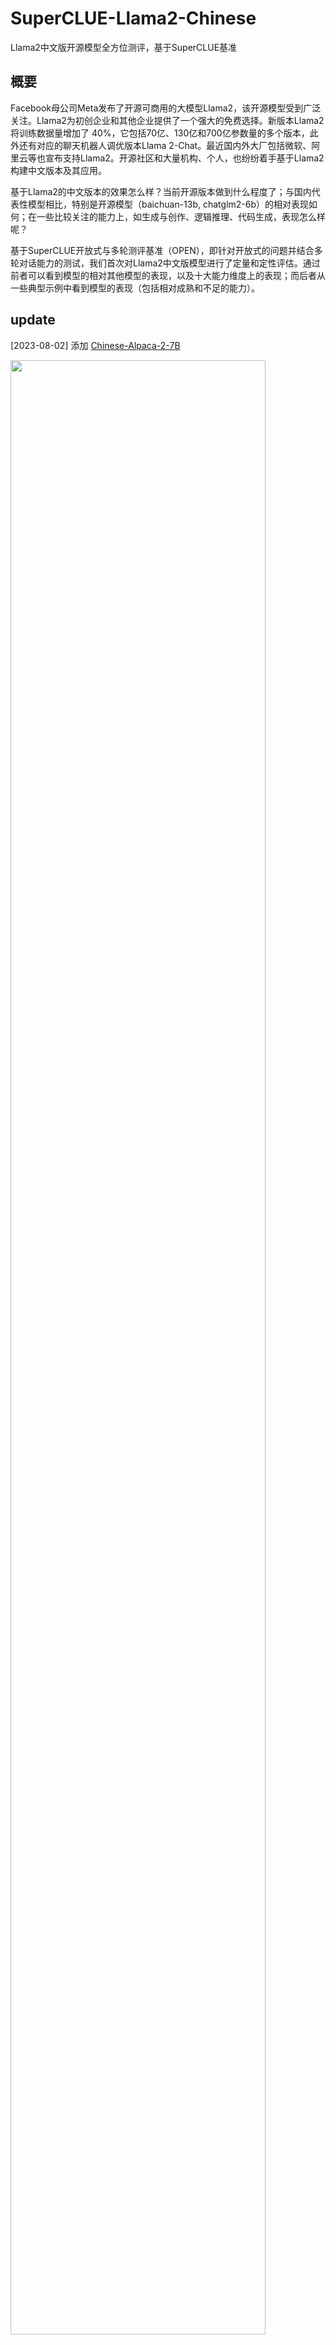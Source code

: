 # SuperCLUE-Llama2-Chinese
Llama2中文版开源模型全方位测评，基于SuperCLUE基准



## 概要
Facebook母公司Meta发布了开源可商用的大模型Llama2，该开源模型受到广泛关注。Llama2为初创企业和其他企业提供了一个强大的免费选择。新版本Llama2将训练数据量增加了 40%，它包括70亿、130亿和700亿参数量的多个版本，此外还有对应的聊天机器人调优版本Llama 2-Chat。最近国内外大厂包括微软、阿里云等也宣布支持Llama2。开源社区和大量机构、个人，也纷纷着手基于Llama2构建中文版本及其应用。

基于Llama2的中文版本的效果怎么样？当前开源版本做到什么程度了；与国内代表性模型相比，特别是开源模型（baichuan-13b, chatglm2-6b）的相对表现如何；在一些比较关注的能力上，如生成与创作、逻辑推理、代码生成，表现怎么样呢？

基于SuperCLUE开放式与多轮测评基准（OPEN），即针对开放式的问题并结合多轮对话能力的测试，我们首次对Llama2中文版模型进行了定量和定性评估。通过前者可以看到模型的相对其他模型的表现，以及十大能力维度上的表现；而后者从一些典型示例中看到模型的表现（包括相对成熟和不足的能力）。

## update
[2023-08-02] 添加  <a href='https://huggingface.co/ziqingyang/chinese-alpaca-2-7b'>Chinese-Alpaca-2-7B</a>

<img src="https://github.com/CLUEbenchmark/Llama2-Chinese/blob/main/resources/img/llama2_chinese_v3.jpg"  width="90%" height="90%"></img>


## SuperCLUE开放式多轮测评-Llama2中文开源模型排行榜
| 排名 | 模型                                                                                                   | 机构                             | OPEN分数 | 描述                                                                                           |
|:---|:-----------------------------------------------------------------------------------------------------|:-------------------------------|:-------|:---------------------------------------------------------------------------------------------|  
| -  | <a href='www.openai.com'>GPT-4</a>                                                                   | OpenAI                         | 94.64  | OpenAI发布的公认最强模型                                                                              |
| -  | <a href='https://www.anthropic.com/index/introducing-claude'>Claude-instant-v1</a>                   | Authropic                      | 69.51  | OpenAI竞品的基础版本                                                                                |
| -  | <a href='https://huggingface.co/baichuan-inc/Baichuan-13B-Chat'>Baichuan-13B-chat</a>                | 百川智能                           | 65.28  | 继7B之后的更大持续的模型,在高质量的语料上训练了 1.4 万亿 tokens,使用 ALiBi 位置编码,上下文窗口长度为 4096                          |
| -  | <a href='https://huggingface.co/THUDM/chatglm2-6b'>ChatGLM2-6B</a>                                   | 清华&智谱AI                        | 36.50  | 第二代版本, 1.4T 中英标识符的预训练与人类偏好对齐训练, 结合FlashAttention 在8K上训练,更高效的推理                               |
| 1  | <a href='https://huggingface.co/OpenBuddy/openbuddy-llama2-13b-v8.1-fp16'>openbuddy-llama2-13b</a>   | OpenBuddy                      | 35.12  | 多语言对话型人工智能,支持中文、英文、日文、韩文、法文、德文以及更多语言;增强词汇量和对常见CJK字符的支持。                                      |
| 2  | <a href='https://huggingface.co/meta-llama/Llama-2-13b-chat-hf'>Llama-2-13B-chat</a>                 | Meta                           | 27.05  | Meta发布的原版Llama-2,主要支持英文,中文支持较弱                                                               |  
| 3  | <a href='https://huggingface.co/FlagAlpha/Llama2-Chinese-13b-Chat'>Llama2-Chinese-13b-Chat</a>       | Llama2中文社区(FlagAlpha)          | 26.51  | 采用中文指令集,对Llama-2进行LoRA微调,使其具备较强的中文对话能力。                                                      |
| 4  | <a href='https://huggingface.co/ziqingyang/chinese-alpaca-2-7b'>Chinese-Alpaca-2-7B</a>              | ymcui                        | 14.43  | 扩充并优化了中文词表，使用了大规模中文数据进行增量预训练(120G)，基于FlashAttention-2的高效注意力训练,相关模型支持4K上下文并可通过NTK方法最高扩展至18K+。 |
| 5  | <a href='https://huggingface.co/YeungNLP/firefly-llama2-13b'>firefly_llama2_13b</a>                  | YeungNLP                       | 12.54  | 采用百万指令数据,对Llama-2进行QLoRA微调                                                                   |
| 6  | <a href='https://huggingface.co/FlagAlpha/Llama2-Chinese-7b-Chat'>Llama2-Chinese-7b-Chat</a>         | Llama2中文社区(FlagAlpha)          | 12.50  | 采用中文指令集,对Llama-2进行LoRA微调,使其具备较强的中文对话能力。                                                      |
| 7  | <a href='https://huggingface.co/wenge-research/yayi-13b-llama2'>yayi-13b-llama2</a>                  | 中科闻歌(wenge-research,中科院自动化所孵化) | 8.78   | 在百万级人工构造的高质量领域数据上进行指令微调得到,训练数据覆盖媒体宣传、舆情分析、公共安全、金融风控、城市治理等五大领域,上百种自然语言指令任务。                   |


计算方法：
针对一个特定的开放式问题，利用超级模型作为评判官，计算被评估的模型相对于基线模型（如gpt-3.5）的胜、平局或失败的个数；
胜和率，是模型的胜率加上平局率之和，即(win+tie)/(win+tie+loss)*100。win，即胜，tie即平，loss即负。

## SuperCLUE开放式多轮测评-十大能力，以Llama2中文版为例
| 排名 | 模型                        | 胜和率   | 语义理解与抽取 | 闲聊    | 上下文对话 | 角色扮演   | 知识与百科 | 生成与创作  | 代码    | 逻辑与推理  | 计算     | 安全    |
|:---|:--------------------------|:------|:--------|:------|:------|:-------|:------|:-------|:------|:-------|:-------|:------|
| -  | gpt-4                     | 94.64 | 80.00   | 97.30 | 93.18 | 100.00 | 87.76 | 100.00 | 97.92 | 100.00 | 100.00 | 95.12 |
| -  | Baichuan-13B-Chat         | 65.28 | 45.00   | 88.33 | 78.33 | 91.67  | 55.00 | 91.67  | 25.00 | 50.88  | 35.71  | 81.67 | 
| -  | ChatGLM2-6B               | 36.50 | 33.33   | 38.33 | 36.67 | 41.67  | 20.00 | 40.00  | 21.67 | 55.00  | 45.00  | 33.33 |
| 1  | openbuddy_llama2_13b      | 35.12 | 33.33   | 40.00 | 23.33 | 20.00  | 23.33 | 46.67  | 33.33 | 58.62  | 50.00  | 23.33 |
| 2  | Llama-2-13B-chat          | 27.05 | 43.33   | 35.00 | 27.12 | 11.67  | 15.00 | 46.67  | 6.67  | 35.00  | 26.67  | 23.33 |
| 3  | FlagAlpha-Llama2-13b-Chat | 26.51 | 33.33   | 36.67 | 36.67 | 24.14  | 10.00 | 50.00  | 6.67  | 41.38  | 13.33  | 13.33 |
 | 4  |    Chinese-Alpaca-2-7B	       | 14.43  | 20.00   | 6.67  | 20.00 | 10.34  | 6.67  | 3.33   | 10.00 | 37.93  | 30.00  | 0.00  |
| 5  | firefly_llama2_13b        | 12.54 | 16.67   | 6.90  | 3.57  | 3.33   | 0.00  | 6.67   | 16.67 | 46.67  | 24.14  | 0.00  |
| 6  | FlagAlpha-Llama2-7b-Chat  | 12.50 | 17.24   | 20.69 | 16.67 | 3.33   | 6.67  | 13.33  | 3.33  | 26.67  | 10.00  | 7.14  |
| 7  | yayi_13b_llama2           | 8.78  | 16.67   | 0.00  | 10.00 | 3.33   | 3.45  | 3.33   | 10.34 | 20.00  | 20.00  | 0.00  |
  
    胜和率，是模型的胜率加上平局率之和，即(win+tie)/(win+tie+loss)*100。win，即胜，tie即平，loss即负。

在SuperCLUE开放式多轮测评-十大能力成绩评估中，我们发现Llama2中文模型在多数任务上效果总体效果还比较一般，多数能力的平均分离及格线都有比较大的差距。

## 定性分析
### 1）基础能力的例子
#### 生成与创作
  生成与创作，比如给定一个话题、一个写作任务来创作一段文字对于LLMs而言是相对比较容易的任务。
  我们发现作为中文llama-2微调模型中的佼佼者， OpenBuddy生成的内容在结构性、丰富度上距离百川13b仍有不小的差距，并且openbuddy的形容过于宽泛而缺少具体例子，
  有些词汇使用的也不太合适，比如用敏锐描述幽默感便有些不恰当。
<img src="https://github.com/CLUEbenchmark/Llama2-Chinese/blob/main/resources/img/llama2_1.png"  width="90%" height="90%"></img>


#### 语义理解与抽取
  openbuddy能精确地理解用户的意图完成任务，但是从返回的内容本身以及格式上来说openbuddy输出的内容不如百川的好。<br/>

<img src="https://github.com/CLUEbenchmark/Llama2-Chinese/blob/main/resources/img/llama2_2.png"  width="90%" height="90%"></img>

### 2）上下文能力的例子
  在两轮对话的测试中，两个模型都能正确的完成任务。
  在我们给出的示例中，openbuddy在第一轮的回答中给出的建议不如百川13b给出的建议充分，但两者的回答结构都非常优秀，让用户能有不错的体验。在第二轮对话中，虽然openbuddy修改了自己的回答，但是相比百川，其修改的幅度较小，很大比例是照搬上一轮的回答。
<img src="https://github.com/CLUEbenchmark/Llama2-Chinese/blob/main/resources/img/llama2_3.png"  width="90%" height="90%"></img>

<img src="https://github.com/CLUEbenchmark/Llama2-Chinese/blob/main/resources/img/llama2_4.png"  width="90%" height="90%"></img>

### 3）复杂任务（逻辑推理、代码生成、思维链路等）的例子
#### 代码生成
  代码，属于百川和openbuddy都不擅长的领域。和我们在百川测评推文中提到的一样，在我们给出的示例中，百川虽然能完成任务，但是给出的代码完全没考虑到非整数元素不需要逆转。  至于openbuddy，其虽然理解了用户仅将整数逆转的需求，但是给出的代码仅仅是把原列表中的整数按顺序放入新列表返回，并且给出的示例也和其给出的代码的实际效果不一致。
<img src="https://github.com/CLUEbenchmark/Llama2-Chinese/blob/main/resources/img/llama2_5.png"  width="90%" height="90%"></img>

  回顾我们上一篇的推文，可以发现Llama-2-13B-chat本身也会出现给出的代码与给出的代码用例不一致的情况。
<img src="https://github.com/CLUEbenchmark/Llama2-Chinese/blob/main/resources/img/llama2_6.png"  width="90%" height="90%"></img>

#### 逻辑推理
  逻辑推理，同样属于百川和openbuddy都不擅长的领域。两者对问题的回答都是错误的。其中openbuddy的回答更显混乱一些，不仅没能正确理解问题，而且出现了许多非常初等的计算错误，比如4-2-4=0这种错误回答。两个模型都在回答时搞错了卡牌的总数，而我们在问题中是明确指出总共有十张卡牌的。
正确答案是4张绿色背景卡牌
<img src="https://github.com/CLUEbenchmark/Llama2-Chinese/blob/main/resources/img/llama2_7.png"  width="90%" height="90%"></img>

  回顾Llama-2-13B-chat可以看到，Llama-2-13B-chat同样无法给出正确答案。
<img src="https://github.com/CLUEbenchmark/Llama2-Chinese/blob/main/resources/img/llama2_8.png"  width="90%" height="90%"></img>


## 当前Llama2开源中文版如何实现的？
1. 指令微调：根据已经开源的版本看，目前主要是基于Llama2进行指令微调。
2. 高效微调：目前普遍采用高效微调技术（如LoRA/QLoRA） 来微调大模型（如FlagAlpha, firefly_llama2_13b等）。
   这类技术上具备在单张GPU上微调大型语言模型的能力。LoRa为LLM的每一层添加了少量的可训练参数（适配器），并冻结了所有原始参数。
   这样对于微调，只需要更新适配器权重，这可以显著减少内存占用；QLoRA通过更高的量化（4-bit）和更多的可微调参数等进行改进。
3. 中文词汇表：部分模型（如openbuddy-llama2-13b）改进或扩充词汇表，实现中文上更好的支持。
4. 微调数据：使用百万微调数据进行微调，开源或构造特定领域数据（yayi）

## 初步结论
1. 整体质量：基于SuperCLUE的OPEN基准，当前处于Llama2中文版的初级阶段，总体上模型质量参差不齐。
   在本次评估的5个模型中，在OPEN基准上有3个模型效果远远小于Llama2原版的效果（10多分 vs 27分）
2. 存在不错模型：有部分模型取得不错的效果（如OpenBuddy），效果与ChatGLM2-6B接近（35.12 VS 36.50）；但与Baichuan-13B-Chat相比还有明显差距（35.12 VS 65.18）
3. 与先进模型差距大：开源Llama2中文模型中，OpenBuddy与GPT3.5对战的胜率最高，但仅为12%，要达到接近GPT3.5的效果（胜率提升至33%），还有很长的路要走。
4. 部分任务已经有效果：任务维度上，一些模型（openbuddy，FlagAlpha）具有还不错的生成与创作能力；并且在多种任务上都可以生成较长的回复，有些结构比较完整。

## 评估的不足与局限性
1. 它是一个自动化的模型能力测评，没有人类的主观因素；虽然加州伯克利大学/斯坦福大学的相关研究表明（见延伸阅读），
   自动化测评具有与人类评估的高度一致性（相关系数0.8-0.9），但进一步的分析还可以包括人类对模型的评估；
2. 评估的能力主要是基于SuperCLUE的十大基础能力，即使具有较高的代表性，但并不能保证覆盖了所有能力的评估。
3. 当前各个大模型厂商在快速迭代中，虽然我们报告的数字是最新的（7月中旬），但各个厂商的快速迭代可能会导致后续相对表现的进一步变化。
4. 在本文中，我们没有测试一些其他但有用的维度。比如，我们没有测试模型的性能问题（速度），也还没有测试模型的支持的有效的输入长度。后续可能会进行专门的测试。

## 延伸阅读
1. <a href='https://arxiv.org/abs/2307.15020'>SuperCLUE</a>: A Comprehensive Chinese Large Language Model Benchmark，
2. <a href='https://www.cluebenchmarks.com/superclue_open.html'>SuperCLUE-OPEN基准：中文通用大模型开放式与多轮测评基准（7月）</a> 
3. LMSYS文章：Chatbot Arena Leaderboard Week 8: Introducing MT-Bench and Vicuna-33B
4. 相关项目：Alpaca_Eval: A validated automatic evaluator for instruction-following language models

## 讨论与交流群

SuperCLUE榜单大模型评测申请：https://wj.qq.com/s2/12305633/a73d/

模型内测需求收集：https://wj.qq.com/s2/12307825/2ae0/

<p float="left">   
  <img src="https://github.com/CLUEbenchmark/Llama2-Chinese/blob/main/resources/img/superclue_llama2.jpeg"  width="30%" height="30%"></img>
  <img src="https://github.com/CLUEbenchmark/SuperCLUE/blob/main/resources/brightmart_s.jpeg"  width="30%" height="30%"></img>
</p> 

## 引用

如果使用本项目的，请引用本项目。

    @misc{SuperCLUE,
      author = {Liang Xu, Anqi Li, Lei Zhu, Hang Xue, Changtai Zhu, Kangkang Zhao, Haonan He, Xuanwei Zhang, Qiyue Kang, Zhenzhong Lan},
      title = {SuperCLUE: A Comprehensive Chinese Large Language Model Benchmark},
      year = {2023},
      publisher = {arxiv},
      howpublished = {\url{https://arxiv.org/abs/2307.15020}},
    }
